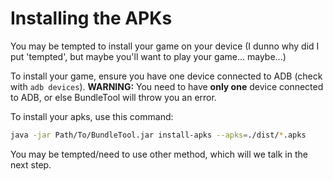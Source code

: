 # Installing the APKs
You may be tempted to install your game on your device (I dunno why did I put 'tempted', but maybe you'll want to play your game... maybe...)

To install your game, ensure you have one device connected to ADB (check with `adb devices`).
**WARNING:** You need to have **only one** device connected to ADB, or else BundleTool will throw you an error.

To install your apks, use this command:
```bash
java -jar Path/To/BundleTool.jar install-apks --apks=./dist/*.apks
```

You may be tempted/need to use other method, which will we talk in the next step.
